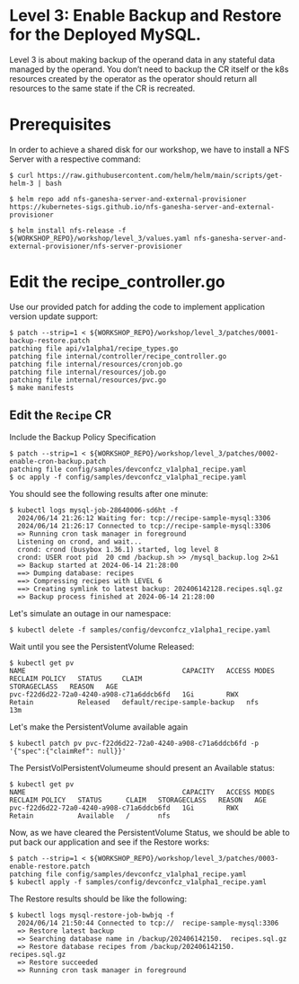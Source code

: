 # Level 3: Enable Backup and Restore for the Deployed MySQL.

Level 3 is about making backup of the operand data in any stateful data managed by the operand. You don’t need to backup the CR itself or the k8s resources created by the operator as the operator should return all resources to the same state if the CR is recreated.

# Prerequisites
In order to achieve a shared disk for our workshop, we have to install a NFS Server with a respective command:

```shell
$ curl https://raw.githubusercontent.com/helm/helm/main/scripts/get-helm-3 | bash

$ helm repo add nfs-ganesha-server-and-external-provisioner https://kubernetes-sigs.github.io/nfs-ganesha-server-and-external-provisioner

$ helm install nfs-release -f  ${WORKSHOP_REPO}/workshop/level_3/values.yaml nfs-ganesha-server-and-external-provisioner/nfs-server-provisioner
```

# Edit the recipe_controller.go

Use our provided patch for adding the code to implement application version update support:

```shell
$ patch --strip=1 < ${WORKSHOP_REPO}/workshop/level_3/patches/0001-backup-restore.patch
patching file api/v1alpha1/recipe_types.go
patching file internal/controller/recipe_controller.go
patching file internal/resources/cronjob.go
patching file internal/resources/job.go
patching file internal/resources/pvc.go
$ make manifests
```

## Edit the `Recipe` CR

Include the Backup Policy Specification

```shell
$ patch --strip=1 < ${WORKSHOP_REPO}/workshop/level_3/patches/0002-enable-cron-backup.patch
patching file config/samples/devconfcz_v1alpha1_recipe.yaml
$ oc apply -f config/samples/devconfcz_v1alpha1_recipe.yaml
```

You should see the following results after one minute:
```shell
$ kubectl logs mysql-job-28640006-sd6ht -f
  2024/06/14 21:26:12 Waiting for: tcp://recipe-sample-mysql:3306
  2024/06/14 21:26:17 Connected to tcp://recipe-sample-mysql:3306
  => Running cron task manager in foreground
  Listening on crond, and wait...
  crond: crond (busybox 1.36.1) started, log level 8
  crond: USER root pid  20 cmd /backup.sh >> /mysql_backup.log 2>&1
  => Backup started at 2024-06-14 21:28:00
  ==> Dumping database: recipes
  ==> Compressing recipes with LEVEL 6
  ==> Creating symlink to latest backup: 202406142128.recipes.sql.gz
  => Backup process finished at 2024-06-14 21:28:00
```

Let's simulate an outage in our namespace:
```shell
$ kubectl delete -f samples/config/devconfcz_v1alpha1_recipe.yaml
```

Wait until you see the PersistentVolume Released:
```shell
$ kubectl get pv
NAME                                       CAPACITY   ACCESS MODES   RECLAIM POLICY   STATUS     CLAIM                          STORAGECLASS   REASON   AGE
pvc-f22d6d22-72a0-4240-a908-c71a6ddcb6fd   1Gi        RWX            Retain           Released   default/recipe-sample-backup   nfs                     13m
```

Let's make the PersistentVolume available again
```shell
$ kubectl patch pv pvc-f22d6d22-72a0-4240-a908-c71a6ddcb6fd -p '{"spec":{"claimRef": null}}'
```

The PersistVolPersistentVolumeume should present an Available status:
```shell
$ kubectl get pv
NAME                                       CAPACITY   ACCESS MODES   RECLAIM POLICY   STATUS      CLAIM   STORAGECLASS   REASON   AGE
pvc-f22d6d22-72a0-4240-a908-c71a6ddcb6fd   1Gi        RWX            Retain           Available   /       nfs
```

Now, as we have cleared the PersistentVolume Status, we should be able to put back our application and see if the Restore works:
```shell
$ patch --strip=1 < ${WORKSHOP_REPO}/workshop/level_3/patches/0003-enable-restore.patch
patching file config/samples/devconfcz_v1alpha1_recipe.yaml
$ kubectl apply -f samples/config/devconfcz_v1alpha1_recipe.yaml
```

The Restore results should be like the following:

```shell
$ kubectl logs mysql-restore-job-bwbjq -f
  2024/06/14 21:50:44 Connected to tcp://  recipe-sample-mysql:3306
  => Restore latest backup
  => Searching database name in /backup/202406142150.  recipes.sql.gz
  => Restore database recipes from /backup/202406142150.  recipes.sql.gz
  => Restore succeeded
  => Running cron task manager in foreground
```